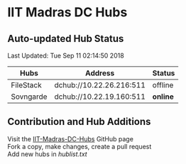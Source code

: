 # IIT Madras DC Hubs
## Auto-updated Hub Status


Last Updated: Tue Sep 11 02:14:50 2018

Hubs | Address | Status  
--- | --- | ---  
FileStack  |  dchub://10.22.26.216:511	|offline   
Sovngarde  |  dchub://10.22.19.160:511	|**online**   



## Contribution and Hub Additions
Visit the [IIT-Madras-DC-Hubs](https://github.com/katzNplotkin/IIT-Madras-DC-Hubs.git) GitHub page  
Fork a copy, make changes, create a pull request  
Add new hubs in *hublist.txt*

